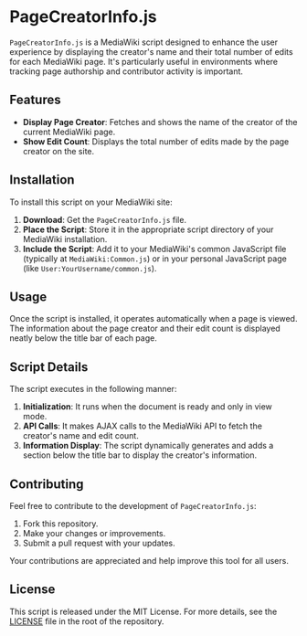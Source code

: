 # PageCreatorInfo.js

`PageCreatorInfo.js` is a MediaWiki script designed to enhance the user experience by displaying the creator's name and their total number of edits for each MediaWiki page. It's particularly useful in environments where tracking page authorship and contributor activity is important.

## Features

- **Display Page Creator**: Fetches and shows the name of the creator of the current MediaWiki page.
- **Show Edit Count**: Displays the total number of edits made by the page creator on the site.

## Installation

To install this script on your MediaWiki site:

1. **Download**: Get the `PageCreatorInfo.js` file.
2. **Place the Script**: Store it in the appropriate script directory of your MediaWiki installation.
3. **Include the Script**: Add it to your MediaWiki's common JavaScript file (typically at `MediaWiki:Common.js`) or in your personal JavaScript page (like `User:YourUsername/common.js`).

## Usage

Once the script is installed, it operates automatically when a page is viewed. The information about the page creator and their edit count is displayed neatly below the title bar of each page.

## Script Details

The script executes in the following manner:

1. **Initialization**: It runs when the document is ready and only in view mode.
2. **API Calls**: It makes AJAX calls to the MediaWiki API to fetch the creator's name and edit count.
3. **Information Display**: The script dynamically generates and adds a section below the title bar to display the creator's information.

## Contributing

Feel free to contribute to the development of `PageCreatorInfo.js`:

1. Fork this repository.
2. Make your changes or improvements.
3. Submit a pull request with your updates.

Your contributions are appreciated and help improve this tool for all users.

## License

This script is released under the MIT License. For more details, see the [LICENSE](../LICENSE) file in the root of the repository.
